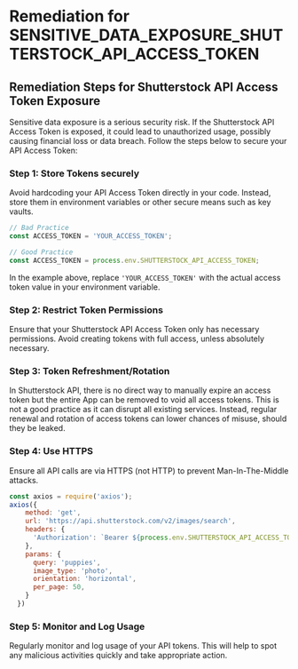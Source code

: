 # Remediation for SENSITIVE_DATA_EXPOSURE_SHUTTERSTOCK_API_ACCESS_TOKEN

## Remediation Steps for Shutterstock API Access Token Exposure
Sensitive data exposure is a serious security risk. If the Shutterstock API Access Token is exposed, it could lead to unauthorized usage, possibly causing financial loss or data breach. Follow the steps below to secure your API Access Token:

### Step 1: Store Tokens securely
Avoid hardcoding your API Access Token directly in your code. Instead, store them in environment variables or other secure means such as key vaults.

```javascript
// Bad Practice
const ACCESS_TOKEN = 'YOUR_ACCESS_TOKEN';

// Good Practice
const ACCESS_TOKEN = process.env.SHUTTERSTOCK_API_ACCESS_TOKEN;
```

In the example above, replace `'YOUR_ACCESS_TOKEN'` with the actual access token value in your environment variable.

### Step 2: Restrict Token Permissions 
Ensure that your Shutterstock API Access Token only has necessary permissions. Avoid creating tokens with full access, unless absolutely necessary.

### Step 3: Token Refreshment/Rotation
In Shutterstock API, there is no direct way to manually expire an access token but the entire App can be removed to void all access tokens. This is not a good practice as it can disrupt all existing services. Instead, regular renewal and rotation of access tokens can lower chances of misuse, should they be leaked.

### Step 4: Use HTTPS
Ensure all API calls are via HTTPS (not HTTP) to prevent Man-In-The-Middle attacks.

```javascript
const axios = require('axios');
axios({
    method: 'get',
    url: 'https://api.shutterstock.com/v2/images/search',
    headers: {
      'Authorization': `Bearer ${process.env.SHUTTERSTOCK_API_ACCESS_TOKEN}`
    },
    params: {
      query: 'puppies',
      image_type: 'photo',
      orientation: 'horizontal',
      per_page: 50,
    }
  })
```

### Step 5: Monitor and Log Usage
Regularly monitor and log usage of your API tokens. This will help to spot any malicious activities quickly and take appropriate action.